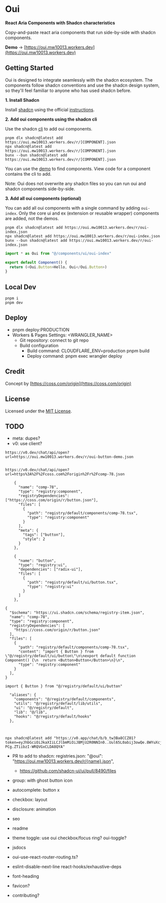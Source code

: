 # Oui

**React Aria Components with Shadcn characteristics**

Copy-and-paste react aria components that run side-by-side with shadcn components.

**Demo** → [https://oui.mw10013.workers.dev](https://oui.mw10013.workers.dev)

## Getting Started

Oui is designed to integrate seamlessly with the shadcn ecosystem. The components follow shadcn conventions and use the shadcn design system, so they'll feel familiar to anyone who has used shadcn before.

**1. Install Shadcn**

Install [shadcn](https://ui.shadcn.com/) using the official [instructions](https://ui.shadcn.com/docs/installation).

**2. Add oui components using the shadcn cli**

Use the shadcn [cli](https://ui.shadcn.com/docs/cli) to add oui components.

```
pnpm dlx shadcn@latest add https://oui.mw10013.workers.dev/r/[COMPONENT].json
npx shadcn@latest add https://oui.mw10013.workers.dev/r/[COMPONENT].json
bunx --bun shadcn@latest add https://oui.mw10013.workers.dev/r/[COMPONENT].json
```

You can use the [demo](https://oui.mw10013.workers.dev) to find components. View code for a component contains the cli to add.

Note: Oui does not overwrite any shadcn files so you can run oui and shadcn components side-by-side.

**3. Add all oui components (optional)**

You can add all oui components with a single command by adding `oui-index`. Only the core ui and ex (extension or reusable wrapper) components are added, not the demos.

```
pnpm dlx shadcn@latest add https://oui.mw10013.workers.dev/r/oui-index.json
npx shadcn@latest add https://oui.mw10013.workers.dev/r/oui-index.json
bunx --bun shadcn@latest add https://oui.mw10013.workers.dev/r/oui-index.json
```

```ts
import * as Oui from "@/components/ui/oui-index"

export default Component() {
  return (<Oui.Button>Hello, Oui</Oui.Button>)
}
```

## Local Dev

```
pnpm i
pnpm dev
```

## Deploy

- pnpm deploy:PRODUCTION
- Workers & Pages Settings: <WRANGLER_NAME>
  - Git repository: connect to git repo
  - Build configuration
    - Build command: CLOUDFLARE_ENV=production pnpm build
    - Deploy command: pnpm exec wrangler deploy

## Credit

Concept by [https://coss.com/origin](https://coss.com/origin)

## License

Licensed under the [MIT License](https://github.com/mw10013/oui/blob/main/LICENSE).

## TODO

- meta: dupes?
- v0: use client?

```
https://v0.dev/chat/api/open?url=https://oui.mw10013.workers.dev/r/oui-button-demo.json


https://v0.dev/chat/api/open?url=https%3A%2F%2Fcoss.com%2Forigin%2Fr%2Fcomp-78.json

    {
      "name": "comp-78",
      "type": "registry:component",
      "registryDependencies": ["https://coss.com/origin/r/button.json"],
      "files": [
        {
          "path": "registry/default/components/comp-78.tsx",
          "type": "registry:component"
        }
      ],
      "meta": {
        "tags": ["button"],
        "style": 2
      }
    },

    {
      "name": "button",
      "type": "registry:ui",
      "dependencies": ["radix-ui"],
      "files": [
        {
          "path": "registry/default/ui/button.tsx",
          "type": "registry:ui"
        }
      ]
    },

{
  "$schema": "https://ui.shadcn.com/schema/registry-item.json",
  "name": "comp-78",
  "type": "registry:component",
  "registryDependencies": [
    "https://coss.com/origin/r/button.json"
  ],
  "files": [
    {
      "path": "registry/default/components/comp-78.tsx",
      "content": "import { Button } from \"@/registry/default/ui/button\"\n\nexport default function Component() {\n  return <Button>Button</Button>\n}\n",
      "type": "registry:component"
    }
  ],
}

import { Button } from "@/registry/default/ui/button"

  "aliases": {
    "components": "@/registry/default/components",
    "utils": "@/registry/default/lib/utils",
    "ui": "@/registry/default",
    "lib": "@/lib",
    "hooks": "@/registry/default/hooks"
  },



npx shadcn@latest add "https://v0.app/chat/b/b_tw3Ba8CCZ01?token=eyJhbGciOiJkaXIiLCJlbmMiOiJBMjU2R0NNIn0..Uul65L0abij3owQe.8WYuXcjzm4diFcJEbW7SkVdruSGW9sgKarmmCr3D1lCeHxVVTUQNpFD-PCg.ZTiibzI-WRQVGxCLDA8QYA"
```

- PR to add to shadcn: registries.json: "@oui": "https://oui.mw10013.workers.dev/r/{name}.json",
  - https://github.com/shadcn-ui/ui/pull/8490/files
- group: with ghost button icon
- autocomplete: button x
- checkbox: layout
- disclosure: animation
- seo
- readme
- theme toggle: use oui checkbox/focus ring? oui-toggle?
- jsdocs

- oui-use-react-router-routing.ts?
- eslint-disable-next-line react-hooks/exhaustive-deps
- font-heading
- favicon?
- contributing?

